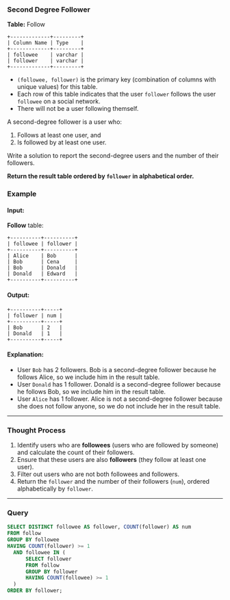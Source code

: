 ### Second Degree Follower

**Table:** Follow

```
+-------------+---------+
| Column Name | Type    |
+-------------+---------+
| followee    | varchar |
| follower    | varchar |
+-------------+---------+
```

- `(followee, follower)` is the primary key (combination of columns with unique values) for this table.
- Each row of this table indicates that the user `follower` follows the user `followee` on a social network.
- There will not be a user following themself.

A second-degree follower is a user who:

1. Follows at least one user, and
2. Is followed by at least one user.

Write a solution to report the second-degree users and the number of their followers.

**Return the result table ordered by `follower` in alphabetical order.**

### Example

#### Input:

**Follow** table:

```
+----------+----------+
| followee | follower |
+----------+----------+
| Alice    | Bob      |
| Bob      | Cena     |
| Bob      | Donald   |
| Donald   | Edward   |
+----------+----------+
```

#### Output:

```
+----------+-----+
| follower | num |
+----------+-----+
| Bob      | 2   |
| Donald   | 1   |
+----------+-----+
```

#### Explanation:
- User `Bob` has 2 followers. Bob is a second-degree follower because he follows Alice, so we include him in the result table.
- User `Donald` has 1 follower. Donald is a second-degree follower because he follows Bob, so we include him in the result table.
- User `Alice` has 1 follower. Alice is not a second-degree follower because she does not follow anyone, so we do not include her in the result table.

---

### Thought Process

1. Identify users who are **followees** (users who are followed by someone) and calculate the count of their followers.
2. Ensure that these users are also **followers** (they follow at least one user).
3. Filter out users who are not both followees and followers.
4. Return the `follower` and the number of their followers (`num`), ordered alphabetically by `follower`.

---

### Query

```sql
SELECT DISTINCT followee AS follower, COUNT(follower) AS num
FROM follow
GROUP BY followee
HAVING COUNT(follower) >= 1
  AND followee IN (
      SELECT follower
      FROM follow
      GROUP BY follower
      HAVING COUNT(followee) >= 1
  )
ORDER BY follower;
